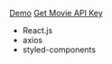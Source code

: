[Demo](https://react-disney-plus-app-orpin.vercel.app/)
[Get Movie API Key](https://www.themoviedb.org/)

- React.js
- axios
- styled-components
